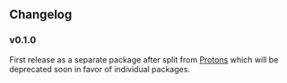 ## Changelog

### v0.1.0

First release as a separate package after split from [Protons](https://atom.io/packages/protons) which will be deprecated soon in favor of individual packages.